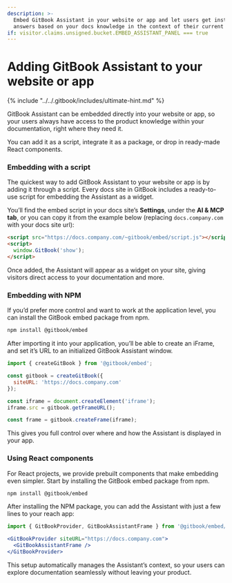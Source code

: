 ```yaml
---
description: >-
  Embed GitBook Assistant in your website or app and let users get instant
  answers based on your docs knowledge in the context of their current task
if: visitor.claims.unsigned.bucket.EMBED_ASSISTANT_PANEL === true
---
```


# Adding GitBook Assistant to your website or app

{% include "../../.gitbook/includes/ultimate-hint.md" %}

GitBook Assistant can be embedded directly into your website or app, so your users always have access to the product knowledge within your documentation, right where they need it.&#x20;

You can add it as a script, integrate it as a package, or drop in ready-made React components.

### Embedding with a script

The quickest way to add GitBook Assistant to your website or app is by adding it through a script. Every docs site in GitBook includes a ready-to-use script for embedding the Assistant as a widget.

You’ll find the embed script in your docs site’s **Settings**, under the **AI & MCP tab**, or you can copy it from the example below (replacing `docs.company.com` with your docs site url):

```html
<script src="https://docs.company.com/~gitbook/embed/script.js"></script>
<script>
  window.GitBook('show');
</script>
```

Once added, the Assistant will appear as a widget on your site, giving visitors direct access to your documentation and more.

### Embedding with NPM

If you’d prefer more control and want to work at the application level, you can install the GitBook embed package from npm.

```bash
npm install @gitbook/embed
```

After importing it into your application, you’ll be able to create an iFrame, and set it’s URL to an initialized GitBook Assistant window.

```javascript
import { createGitBook } from '@gitbook/embed';

const gitbook = createGitBook({
  siteURL: 'https://docs.company.com'
});

const iframe = document.createElement('iframe');
iframe.src = gitbook.getFrameURL();

const frame = gitbook.createFrame(iframe);
```

This gives you full control over where and how the Assistant is displayed in your app.

### Using React components

For React projects, we provide prebuilt components that make embedding even simpler. Start by installing the GitBook embed package from npm.

```bash
npm install @gitbook/embed
```

After installing the NPM package, you can add the Assistant with just a few lines to your reach app:

```jsx
import { GitBookProvider, GitBookAssistantFrame } from '@gitbook/embed/react';

<GitBookProvider siteURL="https://docs.company.com">
  <GitBookAssistantFrame />
</GitBookProvider>
```

This setup automatically manages the Assistant’s context, so your users can explore documentation seamlessly without leaving your product.

